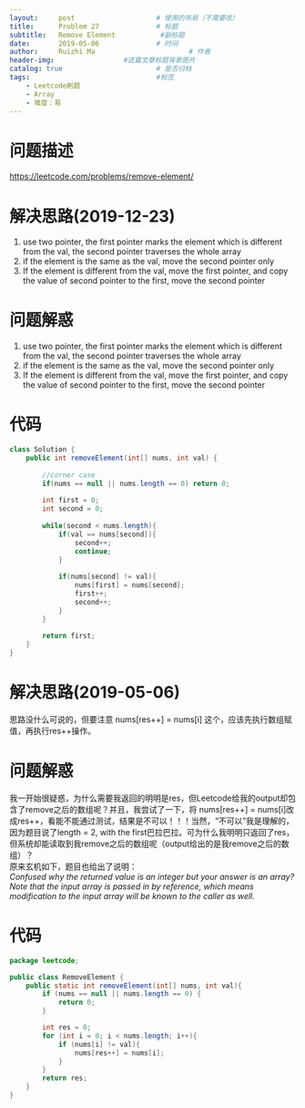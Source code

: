 ```yaml
---
layout:     post   				    # 使用的布局（不需要改）
title:      Problem 27 				# 标题 
subtitle:   Remove Element           #副标题
date:       2019-05-06 				# 时间
author:     Ruizhi Ma 						# 作者
header-img:              	#这篇文章标题背景图片
catalog: true 						# 是否归档
tags:								#标签
    - Leetcode刷题
    - Array
    - 难度：易
---
```

# 问题描述
https://leetcode.com/problems/remove-element/

# 解决思路(2019-12-23)
1. use two pointer, the first pointer marks the element which is different from the val, the second pointer traverses the whole array
2. if the element is the same as the val, move the second pointer only
3. If the element is different from the val, move the first pointer, and copy the value of second pointer to the first, move the second pointer

# 问题解惑
1. use two pointer, the first pointer marks the element which is different from the val, the second pointer traverses the whole array
2. if the element is the same as the val, move the second pointer only
3. If the element is different from the val, move the first pointer, and copy the value of second pointer to the first, move the second pointer

# 代码
```java
class Solution {
    public int removeElement(int[] nums, int val) {
        
        //corner case
        if(nums == null || nums.length == 0) return 0;
        
        int first = 0;
        int second = 0;
        
        while(second < nums.length){
            if(val == nums[second]){
                second++;
                continue;
            }
            
            if(nums[second] != val){
                nums[first] = nums[second];
                first++;
                second++;
            }
        }
        
        return first;
    }
}
```


# 解决思路(2019-05-06)
思路没什么可说的，但要注意 nums[res++] = nums[i] 这个，应该先执行数组赋值，再执行res++操作。

# 问题解惑
我一开始很疑惑，为什么需要我返回的明明是res，但Leetcode给我的output却包含了remove之后的数组呢？并且，我尝试了一下，将 nums[res++] = nums[i]改成res++，看能不能通过测试，结果是不可以！！！当然，“不可以”我是理解的，因为题目说了length = 2, with the first巴拉巴拉。可为什么我明明只返回了res，但系统却能读取到我remove之后的数组呢（output给出的是我remove之后的数组）？  
原来玄机如下，题目也给出了说明：  
*Confused why the returned value is an integer but your answer is an array?*
*Note that the input array is passed in by reference, which means modification to the input array will be known to the caller as well.*

# 代码
```java
package leetcode;

public class RemoveElement {
    public static int removeElement(int[] nums, int val){
        if (nums == null || nums.length == 0) {
            return 0;
        }

        int res = 0;
        for (int i = 0; i < nums.length; i++){
            if (nums[i] != val){
                nums[res++] = nums[i];
            }
        }
        return res;
    }
}
```
